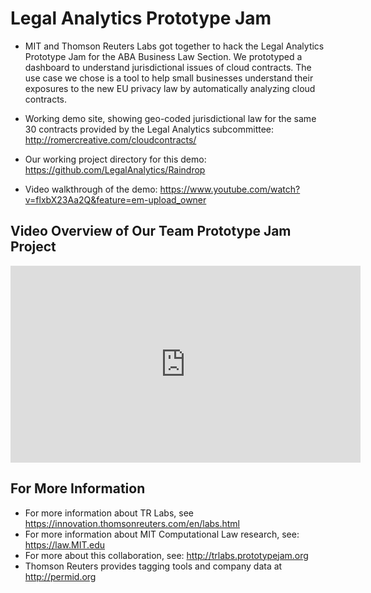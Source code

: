 # Legal Analytics Prototype Jam

* MIT and Thomson Reuters Labs got together to hack the Legal Analytics Prototype Jam for the ABA Business Law Section.  We prototyped a dashboard to understand jurisdictional issues of cloud contracts.  The use case we chose is a tool to help small businesses understand their exposures to the new EU privacy law by automatically analyzing cloud contracts.

* Working demo site, showing geo-coded jurisdictional law for the same 30 contracts provided by the Legal Analytics subcommittee: http://romercreative.com/cloudcontracts/
* Our working project directory for this demo: https://github.com/LegalAnalytics/Raindrop
* Video walkthrough of the demo: https://www.youtube.com/watch?v=flxbX23Aa2Q&feature=em-upload_owner

## Video Overview of Our Team Prototype Jam Project

<iframe width="560" height="315" src="https://www.youtube.com/embed/flxbX23Aa2Q" frameborder="0" allowfullscreen></iframe>

## For More Information

* For more information about TR Labs, see https://innovation.thomsonreuters.com/en/labs.html
* For more information about MIT Computational Law research, see: https://law.MIT.edu
* For more about this collaboration, see: http://trlabs.prototypejam.org
* Thomson Reuters provides tagging tools and company data at http://permid.org
